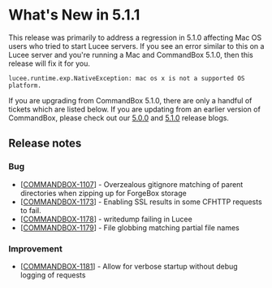 # What's New in 5.1.1

This release was primarily to address a regression in 5.1.0 affecting Mac OS users who tried to start Lucee servers.  If you see an error similar to this on a Lucee server and you're running a Mac and CommandBox 5.1.0, then this release will fix it for you.

```
lucee.runtime.exp.NativeException: mac os x is not a supported OS platform.
```

If you are upgrading from CommandBox 5.1.0, there are only a handful of tickets which are listed below.  If you are updating from an earlier version of CommandBox, please check out our [5.0.0](https://www.ortussolutions.com/blog/commandbox-500-released) and [5.1.0](https://www.ortussolutions.com/blog/commandbox-510-released) release blogs.

## Release notes

### Bug

* \[[COMMANDBOX-1107](https://ortussolutions.atlassian.net/browse/COMMANDBOX-1107)] - Overzealous gitignore matching of parent directories when zipping up for ForgeBox storage
* \[[COMMANDBOX-1173](https://ortussolutions.atlassian.net/browse/COMMANDBOX-1173)] - Enabling SSL results in some CFHTTP requests to fail.
* \[[COMMANDBOX-1178](https://ortussolutions.atlassian.net/browse/COMMANDBOX-1178)] - writedump failing in Lucee
* \[[COMMANDBOX-1179](https://ortussolutions.atlassian.net/browse/COMMANDBOX-1179)] - File globbing matching partial file names

### Improvement

* \[[COMMANDBOX-1181](https://ortussolutions.atlassian.net/browse/COMMANDBOX-1181)] - Allow for verbose startup without debug logging of requests

